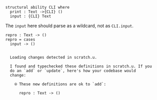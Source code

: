 ``` unison
structural ability CLI where
  print : Text ->{CLI} ()
  input : {CLI} Text
```

The `input` here should parse as a wildcard, not as `CLI.input`.

``` unison
repro : Text -> ()
repro = cases
  input -> ()
```

``` ucm

  Loading changes detected in scratch.u.

  I found and typechecked these definitions in scratch.u. If you
  do an `add` or `update`, here's how your codebase would
  change:
  
    ⍟ These new definitions are ok to `add`:
    
      repro : Text -> ()

```
